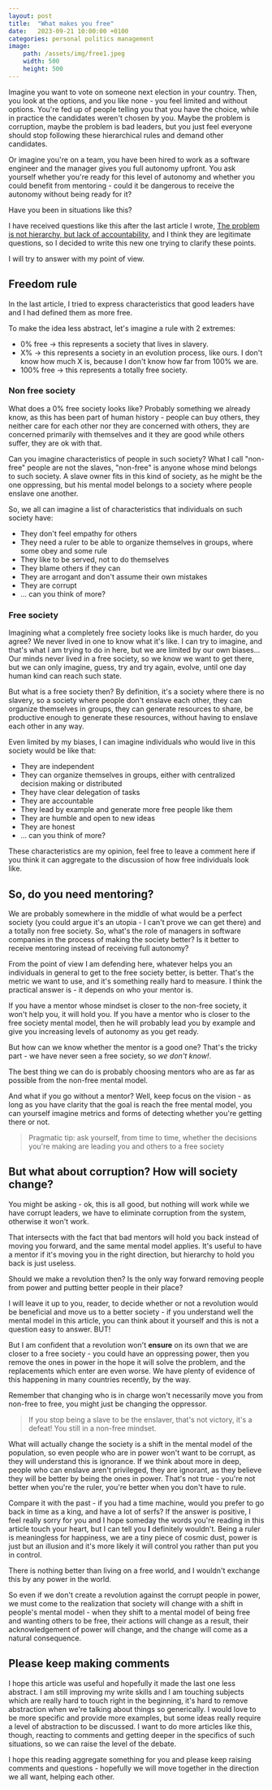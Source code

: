 ```yaml
---
layout: post
title:  "What makes you free"
date:   2023-09-21 10:00:00 +0100
categories: personal politics management
image:
    path: /assets/img/free1.jpeg
    width: 500
    height: 500
---
```

Imagine you want to vote on someone next election in your country. Then, you look at the options, and you like none - you feel limited and without options. You're fed up of people telling you that you have the choice, while in practice the candidates weren't chosen by you. Maybe the problem is corruption, maybe the problem is bad leaders, but you just feel everyone should stop following these hierarchical rules and demand other candidates.

Or imagine you're on a team, you have been hired to work as a software engineer and the manager gives you full autonomy upfront. You ask yourself whether you're ready for this level of autonomy and whether you could benefit from mentoring - could it be dangerous to receive the autonomy without being ready for it?

Have you been in situations like this? 

I have received questions like this after the last article I wrote, [The problem is not hierarchy, but lack of accountability](/personal/politics/management/2023/09/19/the-problem-is-not-hierarchy-but-lack-of-accountability.html), and I think they are legitimate questions, so I decided to write this new one trying to clarify these points. 

I will try to answer with my point of view. 

## Freedom rule

In the last article, I tried to express characteristics that good leaders have and I had defined them as more free. 

To make the idea less abstract, let's imagine a rule with 2 extremes:

- 0% free -> this represents a society that lives in slavery.
- X% -> this represents a society in an evolution process, like ours. I don't know how much X is, because I don't know how far from 100% we are.
- 100% free -> this represents a totally free society.

### Non free society

What does a 0% free society looks like? Probably something we already know, as this has been part of human history - people can buy others, they neither care for each other nor they are concerned with others, they are concerned primarily with themselves and it they are good while others suffer, they are ok with that. 

Can you imagine characteristics of people in such society? What I call "non-free" people are not the slaves, "non-free" is anyone whose mind belongs to such society. A slave owner fits in this kind of society, as he might be the one oppressing, but his mental model belongs to a society where people enslave one another. 

So, we all can imagine a list of characteristics that individuals on such society have:

- They don't feel empathy for others
- They need a ruler to be able to organize themselves in groups, where some obey and some rule
- They like to be served, not to do themselves
- They blame others if they can
- They are arrogant and don't assume their own mistakes
- They are corrupt
- ... can you think of more?

### Free society

Imagining what a completely free society looks like is much harder, do you agree? We never lived in one to know what it's like. I can try to imagine, and that's what I am trying to do in here, but we are limited by our own biases... Our minds never lived in a free society, so we know we want to get there, but we can only imagine, guess, try and try again, evolve, until one day human kind can reach such state. 

But what is a free society then? By definition, it's a society where there is no slavery, so a society where people don't enslave each other, they can organize themselves in groups, they can generate resources to share, be productive enough to generate these resources, without having to enslave each other in any way. 

Even limited by my biases, I can imagine individuals who would live in this society would be like that:

- They are independent
- They can organize themselves in groups, either with centralized decision making or distributed
- They have clear delegation of tasks
- They are accountable
- They lead by example and generate more free people like them
- They are humble and open to new ideas
- They are honest
- ... can you think of more?

These characteristics are my opinion, feel free to leave a comment here if you think it can aggregate to the discussion of how free individuals look like. 

## So, do you need mentoring?

We are probably somewhere in the middle of what would be a perfect society (you could argue it's an utopia - I can't prove we can get there) and a totally non free society. So, what's the role of managers in software companies in the process of making the society better? Is it better to receive mentoring instead of receiving full autonomy? 

From the point of view I am defending here, whatever helps you an individuals in general to get to the free society better, is better. That's the metric we want to use, and it's something really hard to measure. I think the practical answer is - it depends on who your mentor is.

If you have a mentor whose mindset is closer to the non-free society, it won't help you, it will hold you. If you have a mentor who is closer to the free society mental model, then he will probably lead you by example and give you increasing levels of autonomy as you get ready. 

But how can we know whether the mentor is a good one? That's the tricky part - we have never seen a free society, so *we don't know!*. 

The best thing we can do is probably choosing mentors who are as far as possible from the non-free mental model.

And what if you go without a mentor? Well, keep focus on the vision - as long as you have clarity that the goal is reach the free mental model, you can yourself imagine metrics and forms of detecting whether you're getting there or not. 

> Pragmatic tip: ask yourself, from time to time, whether the decisions you're making are leading you and others to a free society

## But what about corruption? How will society change?

You might be asking - ok, this is all good, but nothing will work while we have corrupt leaders, we have to eliminate corruption from the system, otherwise it won't work. 

That intersects with the fact that bad mentors will hold you back instead of moving you forward, and the same mental model applies. It's useful to have a mentor if it's moving you in the right direction, but hierarchy to hold you back is just useless. 

Should we make a revolution then? Is the only way forward removing people from power and putting better people in their place? 

I will leave it up to you, reader, to decide whether or not a revolution would be beneficial and move us to a better society - if you understand well the mental model in this article, you can think about it yourself and this is not a question easy to answer. BUT!

But I am confident that a revolution won't **ensure** on its own that we are closer to a free society - you could have an oppressing power, then you remove the ones in power in the hope it will solve the problem, and the replacements which enter are even worse. We have plenty of evidence of this happening in many countries recently, by the way. 

Remember that changing who is in charge won't necessarily move you from non-free to free, you might just be changing the oppressor. 

> If you stop being a slave to be the enslaver, that's not victory, it's a defeat! You still in a non-free mindset.

What will actually change the society is a shift in the mental model of the population, so even people who are in power won't want to be corrupt, as they will understand this is ignorance. If we think about more in deep, people who can enslave aren't privileged, they are ignorant, as they believe they will be better by being the ones in power. That's not true - you're not better when you're the ruler, you're better when you don't have to rule. 

Compare it with the past - if you had a time machine, would you prefer to go back in time as a king, and have a lot of serfs? If the answer is positive, I feel really sorry for you and I hope someday the words you're reading in this article touch your heart, but I can tell you **I** definitely wouldn't. Being a ruler is meaningless for happiness, we are a tiny piece of cosmic dust, power is just but an illusion and it's more likely it will control you rather than put you in control. 

There is nothing better than living on a free world, and I wouldn't exchange this by any power in the world. 

So even if we don't create a revolution against the corrupt people in power, we must come to the realization that society will change with a shift in people's mental model - when they shift to a mental model of being free and wanting others to be free, their actions will change as a result, their acknowledgement of power will change, and the change will come as a natural consequence. 

## Please keep making comments

I hope this article was useful and hopefully it made the last one less abstract. I am still improving my write skills and I am touching subjects which are really hard to touch right in the beginning, it's hard to remove abstraction when we're talking about things so generically. I would love to be more specific and provide more examples, but some ideas really require a level of abstraction to be discussed. I want to do more articles like this, though, reacting to comments and getting deeper in the specifics of such situations, so we can raise the level of the debate. 

I hope this reading aggregate something for you and please keep raising comments and questions - hopefully we will move together in the direction we all want, helping each other.


